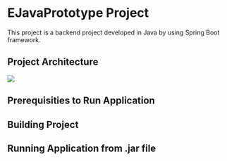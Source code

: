 # EJavaPrototype Project

This project is a backend project developed in Java by using Spring Boot framework.

## Project Architecture

![](static/architecture.PNG)

## Prerequisities to Run Application

## Building Project

## Running Application from .jar file
